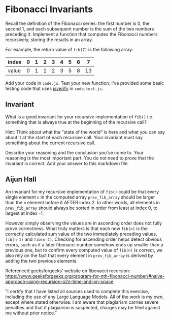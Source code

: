 # Fibonacci Invariants

Recall the definition of the Fibonacci series: the first number is 0, the second
1, and each subsequent number is the sum of the two numbers preceding it.
Implement a function that computes the Fibonacci numbers recursively, storing
the results in an array.

For example, the return value of `fib(7)` is the following array:

| index |  0  |  1  |  2  |  3  |  4  |  5  |  6  |  7  |
| ----- | --- | --- | --- | --- | --- | --- | --- | --- |
| value |  0  |  1  |  1  |  2  |  3  |  5  |  8  |  13 |

Add your code in `code.js`. Test your new function; I've provided some basic
testing code that uses [jsverify](https://jsverify.github.io/) in
`code.test.js`.

## Invariant

What is a good invariant for your recursive implementation of `fib()`
i.e. something that is always true at the beginning of the recursive call?

Hint: Think about what the "state of the world" is here and what you can say
about it at the start of each recursive call. Your invariant must say something
about the current recursive call.

Describe your reasoning and the conclusion you've come to. Your reasoning is the
most important part. You do not need to prove that the invariant is correct. Add
your answer to this markdown file.

## Aijun Hall

An invariant for my recursive implementation of `fib()` could be that every single element `n` in
the computed array `prev_fib_array` should be larger than the `n` element before it AFTER index 2. In other words, all elements in `prev_fib_array` should always be sorted in order from least at index 0, to largest at index -1.

However simply observing the values are in ascending order does not fully prove correctness. What truly matters is that each new `fib(n)` is the correctly calculated sum value of the two immediately preceding values, `fib(n-1)` and `fib(n-2)`. Checking for ascending order helps detect obvious errors, such as if a later fibonacci number somehow ends up smaller than a previous one, but to confirm every computed value of `fib(n)` is correct, we also rely on the fact that every element in `prev_fib_array` is derived by adding the two previous elements.

Referenced geeksforgeeks' website on fibonacci recursion: https://www.geeksforgeeks.org/program-for-nth-fibonacci-number/#naive-approach-using-recursion-o2n-time-and-on-space

"I certify that I have listed all sources used to complete this exercise, including the use of any Large Language Models. All of the work is my own, except where stated otherwise. I am aware that plagiarism carries severe penalties and that if plagiarism is suspected, charges may be filed against me without prior notice."


